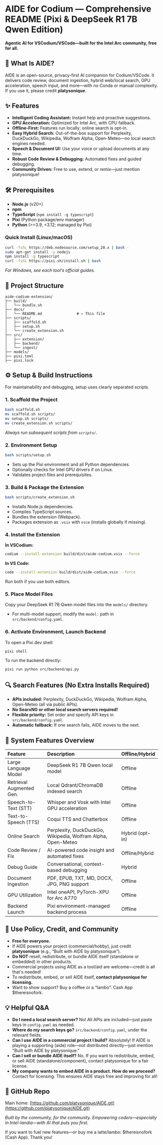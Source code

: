 # AIDE for Codium — Comprehensive README (Pixi \& DeepSeek R1 7B Qwen Edition)

**Agentic AI for VSCodium/VSCode—built for the Intel Arc community, free for all.**

## 🚀 What Is AIDE?

AIDE is an open-source, privacy-first AI companion for Codium/VSCode. It delivers code review, document ingestion, hybrid web/local search, GPU acceleration, speech input, and more—with no Conda or manual complexity. If you use it, please credit **platysonique**.

## ✨ Features

- **Intelligent Coding Assistant:** Instant help and proactive suggestions.
- **GPU Acceleration:** Optimized for Intel Arc, with CPU fallback.
- **Offline-First:** Features run locally; online search is opt-in.
- **Easy Hybrid Search:** Out-of-the-box support for Perplexity, DuckDuckGo, Wikipedia, Wolfram Alpha, Open-Meteo—no local search engines needed.
- **Speech \& Document UI:** Use your voice or upload documents at any time.
- **Robust Code Review \& Debugging:** Automated fixes and guided debugging.
- **Community Driven:** Free to use, extend, or remix—just mention platysonique!


## 🛠 Prerequisites

- **Node.js** (v20+)
- **npm**
- **TypeScript** (`npm install -g typescript`)
- **Pixi** (Python package/env manager)
- **Python** (>=3.9, <3.12; managed by Pixi)


### Quick Install (Linux/macOS)

```sh
curl -fsSL https://deb.nodesource.com/setup_20.x | bash -
sudo apt-get install -y nodejs
npm install -g typescript
curl -fsSL https://pixi.sh/install.sh | bash
```

*For Windows, see each tool's official guides.*

## 📂 Project Structure

```
aide-codium-extension/
├── build/
│   └── bundle.sh
├── docs/
│   └── README.md                # ← This file
├── scripts/
│   ├── scaffold.sh
│   ├── setup.sh
│   └── create_extension.sh
├── src/
│   ├── extension/
│   ├── backend/
│   └── ingest/
├── models/
├── pixi.toml
├── pixi.lock
```


## ⚙️ Setup \& Build Instructions

For maintainability and debugging, setup uses clearly separated scripts.

### 1. Scaffold the Project

```sh
bash scaffold.sh
mv scaffold.sh scripts/
mv setup.sh scripts/
mv create_extension.sh scripts/
```

*Always run subsequent scripts from `scripts/`.*

### 2. Environment Setup

```sh
bash scripts/setup.sh
```

- Sets up the Pixi environment and all Python dependencies.
- Optionally checks for Intel GPU drivers if on Linux.
- Validates project files and prerequisites.


### 3. Build \& Package the Extension

```sh
bash scripts/create_extension.sh
```

- Installs Node.js dependencies.
- Compiles TypeScript sources.
- Bundles the extension (Webpack).
- Packages extension as `.vsix` with `vsce` (installs globally if missing).


### 4. Install the Extension

**In VSCodium:**

```sh
codium --install-extension build/dist/aide-codium.vsix --force
```

**In VS Code:**

```sh
code --install-extension build/dist/aide-codium.vsix --force
```

Run both if you use both editors.

### 5. Place Model Files

Copy your DeepSeek R1 7B Qwen model files into the `models/` directory.

- For multi-model support, modify the `model:` path in `src/backend/config.yaml`.


### 6. Activate Environment, Launch Backend

To open a Pixi dev shell:

```sh
pixi shell
```

To run the backend directly:

```sh
pixi run python src/backend/api.py
```


## 🔍 Search Features (No Extra Installs Required)

- **APIs included:** Perplexity, DuckDuckGo, Wikipedia, Wolfram Alpha, Open-Meteo (all via public APIs).
- **No SearxNG or other local search servers required!**
- **Flexible priority:** Set order and specify API keys in `src/backend/config.yaml`.
- **Automatic fallback:** If one search fails, AIDE moves to the next.


## 📜 System Features Overview

| Feature | Description | Offline/Hybrid |
| :-- | :-- | :-- |
| Large Language Model | DeepSeek R1 7B Qwen local model | Offline |
| Retrieval Augmented Gen. | Local Qdrant/ChromaDB indexed search | Offline |
| Speech-to-Text (STT) | Whisper and Vosk with Intel GPU acceleration | Offline |
| Text-to-Speech (TTS) | Coqui TTS and Chatterbox | Offline |
| Online Search | Perplexity, DuckDuckGo, Wikipedia, Wolfram Alpha, Open-Meteo | Hybrid (opt-in) |
| Code Review / Fix | AI-powered code insight and automated fixes | Offline/Hybrid |
| Debug Guide | Conversational, context-based debugging | Hybrid |
| Document Ingestion | PDF, EPUB, TXT, MD, DOCX, JPG, PNG support | Offline |
| GPU Utilization | Intel oneAPI, PyTorch-XPU for Arc A770 | Offline |
| Backend Launch | Pixi environment-managed backend process | Offline |

## 🙌 Use Policy, Credit, and Community

- **Free for everyone.**
- If AIDE powers your project (commercial/hobby), just credit **platysonique** (e.g., “Built with AIDE by platysonique”).
- **Do NOT** resell, redistribute, or bundle AIDE itself (standalone or embedded) in other products.
- Commercial projects using AIDE as a tool/aid are welcome—credit is all that's needed!
- To redistribute, embed, or sell AIDE itself, **contact platysonique for licensing.**
- Want to show support? Buy a coffee or a “lambo”: Cash App \$thereisnofork.


## 💡 Helpful Q\&A

- **Do I need a local search server?**
No! All APIs are included—just paste keys in `config.yaml` as needed.
- **Where do my search keys go?**
`src/backend/config.yaml`, under the relevant fields.
- **Can I use AIDE in a commercial project I build?**
Absolutely! If AIDE is playing a supporting (aide) role—not distributed directly—just mention "Built with AIDE by platysonique."
- **Can I sell or bundle AIDE itself?**
No. If you want to redistribute, embed, or sell AIDE (standalone/component), contact platysonique for a fair license.
- **My company wants to embed AIDE in a product. How do we proceed?**
Contact for licensing. This ensures AIDE stays free and improving for all!


## 📝 GitHub Repo

Main home:
[https://github.com/platysonique/AIDE.git](https://github.com/platysonique/AIDE.git)

*Built by the community, for the community. Empowering coders—especially in Intel-landia—with AI that puts you first.*

If you want to fuel new features—or buy me a latte/lambo: \$thereisnofork (Cash App). Thank you!


